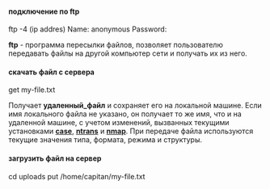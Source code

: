 #### подключение по ftp
ftp -4 (ip addres)
Name: anonymous
Password: <empty>

**ftp** - программа пересылки файлов, позволяет пользователю передавать файлы на другой компьютер сети и получать их из него.

#### скачать файл с сервера
get my-file.txt

Получает **удаленный_файл** и сохраняет его на локальной машине. Если имя локального файла не указано, он получает то же имя, что и на удаленной машине, с учетом изменений, вызванных текущими установками [**case**](https://www.opennet.ru/man.shtml?topic=ftp&category=1&russian=0#case), [**ntrans**](https://www.opennet.ru/man.shtml?topic=ftp&category=1&russian=0#ntrans) и [**nmap**](https://www.opennet.ru/man.shtml?topic=ftp&category=1&russian=0#nmap). При передаче файла используются текущие значения типа, формата, режима и структуры.

#### загрузить файл на сервер
cd uploads
put /home/capitan/my-file.txt